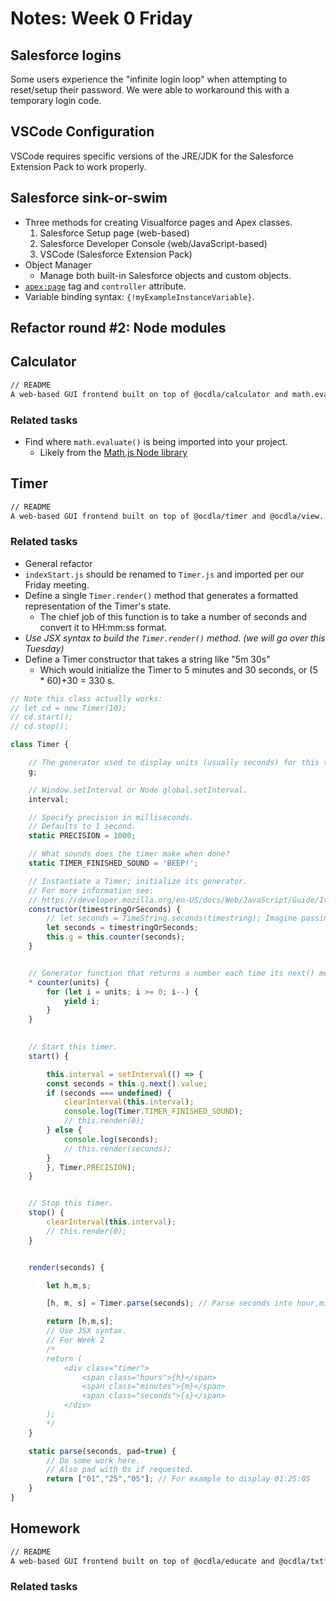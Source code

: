 # Notes: Week 0 Friday


## Salesforce logins
Some users experience the "infinite login loop" when attempting to reset/setup their password.  We were able to workaround this with a temporary login code.

## VSCode Configuration
VSCode requires specific versions of the JRE/JDK for the Salesforce Extension Pack to work properly.

## Salesforce sink-or-swim
* Three methods for creating Visualforce pages and Apex classes.
   1. Salesforce Setup page (web-based)
   2. Salesforce Developer Console (web/JavaScript-based)
   3. VSCode (Salesforce Extension Pack)
* Object Manager
  * Manage both built-in Salesforce objects and custom objects.
* <code><apex:page></code> tag and <code>controller</code> attribute.
* Variable binding syntax: <code>{!myExampleInstanceVariable}</code>.

## Refactor round #2: Node modules

## Calculator
```bash
// README
A web-based GUI frontend built on top of @ocdla/calculator and math.evaluate().
```
### Related tasks
* Find where <code>math.evaluate()</code> is being imported into your project.
   * Likely from the [Math.js Node library](https://mathjs.org/docs/reference/functions/evaluate.html)

## Timer
```bash
// README
A web-based GUI frontend built on top of @ocdla/timer and @ocdla/view.
```
### Related tasks
* General refactor
* <code>indexStart.js</code> should be renamed to <code>Timer.js</code> and imported per our Friday meeting.
* Define a single <code>Timer.render()</code> method that generates a formatted representation of the Timer's state.
  * The chief job of this function is to take a number of seconds and convert it to HH:mm:ss format.
* _Use JSX syntax to build the <code>Timer.render()</code> method. (we will go over this Tuesday)_
* Define a Timer constructor that takes a string like "5m 30s"
   * Which would initialize the Timer to 5 minutes and 30 seconds, or (5 * 60)+30 = 330 s.
```javascript
// Note this class actually works:
// let cd = new Timer(10);
// cd.start();
// cd.stop();

class Timer {

    // The generator used to display units (usually seconds) for this timer.
    g;

    // Window.setInterval or Node global.setInterval.
    interval;

    // Specify precision in milliseconds.
    // Defaults to 1 second.
    static PRECISION = 1000;

    // What sounds does the timer make when done?
    static TIMER_FINISHED_SOUND = 'BEEP!';

    // Instantiate a Timer; initialize its generator.
    // For more information see:
    // https://developer.mozilla.org/en-US/docs/Web/JavaScript/Guide/Iterators_and_Generators
    constructor(timestringOrSeconds) {
        // let seconds = TimeString.seconds(timestring); Imagine passing in "5m 30s"; would need to be converted to seconds.
        let seconds = timestringOrSeconds;
        this.g = this.counter(seconds);
    }


    // Generator function that returns a number each time its next() method is called.
    * counter(units) {
        for (let i = units; i >= 0; i--) {
            yield i;
        }
    }

    
    // Start this timer.
    start() {

        this.interval = setInterval(() => {
        const seconds = this.g.next().value;
        if (seconds === undefined) {
            clearInterval(this.interval);
            console.log(Timer.TIMER_FINISHED_SOUND);
            // this.render(0);
        } else {
            console.log(seconds);
            // this.render(seconds);
        }
        }, Timer.PRECISION);
    }


    // Stop this timer.
    stop() {
        clearInterval(this.interval);
        // this.render(0);
    }


    render(seconds) {

        let h,m,s;

        [h, m, s] = Timer.parse(seconds); // Parse seconds into hour,min,sec *string notation.

        return [h,m,s];
        // Use JSX syntax.
        // For Week 2
        /*
        return (
            <div class="timer">
                <span class="hours">{h}</span>
                <span class="minutes">{m}</span>
                <span class="seconds">{s}</span>
            </div>
        );
        */
    }

    static parse(seconds, pad=true) {
        // Do some work here.
        // Also pad with 0s if requested.
        return ["01","25","05"]; // For example to display 01:25:05
    }
}
```

## Homework
```bash
// README
A web-based GUI frontend built on top of @ocdla/educate and @ocdla/txtfile.  Enable users to create and manage task lists for courses.
```
### Related tasks